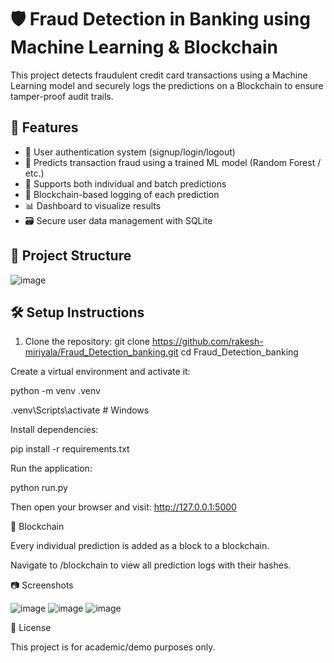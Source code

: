 # 🛡️ Fraud Detection in Banking using Machine Learning & Blockchain

This project detects fraudulent credit card transactions using a Machine Learning model and securely logs the predictions on a Blockchain to ensure tamper-proof audit trails.

## 🚀 Features

- 🔐 User authentication system (signup/login/logout)
- 🧠 Predicts transaction fraud using a trained ML model (Random Forest / etc.)
- 📂 Supports both individual and batch predictions
- 🔗 Blockchain-based logging of each prediction
- 📊 Dashboard to visualize results
- 🗃️ Secure user data management with SQLite

## 📁 Project Structure

![image](https://github.com/user-attachments/assets/c3f96f07-36e1-4d91-923c-54b78f927007)


## 🛠️ Setup Instructions

1. Clone the repository:
git clone https://github.com/rakesh-miriyala/Fraud_Detection_banking.git
cd Fraud_Detection_banking

Create a virtual environment and activate it:

python -m venv .venv

.venv\Scripts\activate  # Windows

Install dependencies:

pip install -r requirements.txt

Run the application:

python run.py

Then open your browser and visit: http://127.0.0.1:5000

🔗 Blockchain

Every individual prediction is added as a block to a blockchain.

Navigate to /blockchain to view all prediction logs with their hashes.

📷 Screenshots

![image](https://github.com/user-attachments/assets/ea3f68ad-12aa-43db-9d5e-af53f5ccbab5)
![image](https://github.com/user-attachments/assets/d21393e2-96cf-472e-9573-6535b694520b)
![image](https://github.com/user-attachments/assets/79b75b18-abc2-428b-8ad9-74c41d9a1fda)

📜 License

This project is for academic/demo purposes only.

